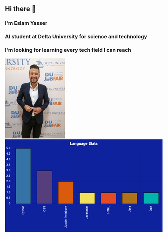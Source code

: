 ## Hi there 👋  <br /> 
### I'm Eslam Yasser <br />
### AI student at Delta University for science and technology <br />
### I'm looking for learning every tech field I can reach <br />
![](7.jpg)<br />
![Alt text](chart-ESLAMYASSER-1.jpg)


